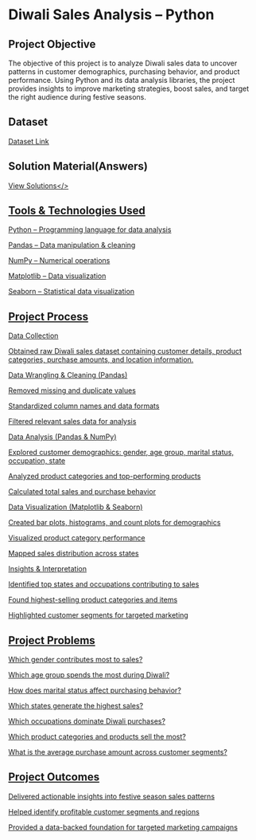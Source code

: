 # Diwali Sales Analysis – Python
## Project Objective
The objective of this project is to analyze Diwali sales data to uncover patterns in customer demographics, purchasing behavior, and product performance. Using Python and its data analysis libraries, the project provides insights to improve marketing strategies, boost sales, and target the right audience during festive seasons.

## Dataset

<a href="https://github.com/abhivaland2-maker/Diwali-Sales-Analysis-Using-Python/blob/main/Diwali%20Sales%20Data.csv">Dataset Link</a>

## Solution Material(Answers)

<a href="https://github.com/abhivaland2-maker/Diwali-Sales-Analysis-Using-Python/blob/main/Diwali_Sales_Analysis.ipynb">View Solutions</>

## Tools & Technologies Used
Python – Programming language for data analysis

Pandas – Data manipulation & cleaning

NumPy – Numerical operations

Matplotlib – Data visualization

Seaborn – Statistical data visualization

## Project Process
Data Collection

Obtained raw Diwali sales dataset containing customer details, product categories, purchase amounts, and location information.

Data Wrangling & Cleaning (Pandas)

Removed missing and duplicate values

Standardized column names and data formats

Filtered relevant sales data for analysis

Data Analysis (Pandas & NumPy)

Explored customer demographics: gender, age group, marital status, occupation, state

Analyzed product categories and top-performing products

Calculated total sales and purchase behavior

Data Visualization (Matplotlib & Seaborn)

Created bar plots, histograms, and count plots for demographics

Visualized product category performance

Mapped sales distribution across states

Insights & Interpretation

Identified top states and occupations contributing to sales

Found highest-selling product categories and items

Highlighted customer segments for targeted marketing

 
## Project Problems

Which gender contributes most to sales?

Which age group spends the most during Diwali?

How does marital status affect purchasing behavior?

Which states generate the highest sales?

Which occupations dominate Diwali purchases?

Which product categories and products sell the most?

What is the average purchase amount across customer segments?

## Project Outcomes
Delivered actionable insights into festive season sales patterns

Helped identify profitable customer segments and regions

Provided a data-backed foundation for targeted marketing campaigns

